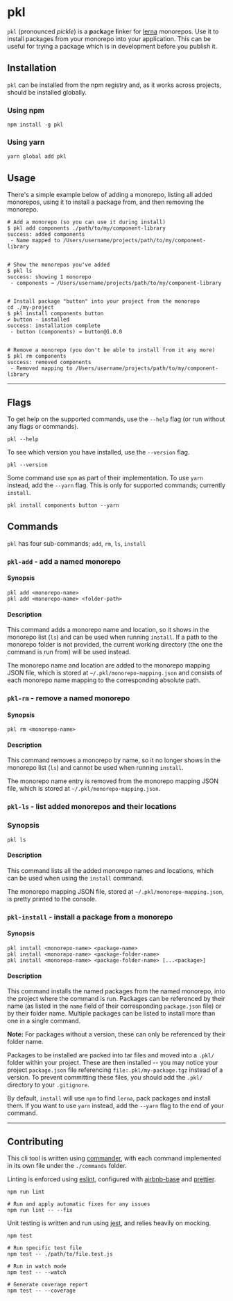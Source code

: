 # pkl

`pkl` (pronounced _pickle_) is a **p**ac**k**age **l**inker for
[lerna](https://lerna.js.org/) monorepos. Use it to install packages from your
monorepo into your application. This can be useful for trying a package which is
in development before you publish it.

## Installation

`pkl` can be installed from the npm registry and, as it works across projects,
should be installed globally.

### Using npm

```
npm install -g pkl
```

### Using yarn

```
yarn global add pkl
```

## Usage

There's a simple example below of adding a monorepo, listing all added
monorepos, using it to install a package from, and then removing the monorepo.

```
# Add a monorepo (so you can use it during install)
$ pkl add components ./path/to/my/component-library
success: added components
 - Name mapped to /Users/username/projects/path/to/my/component-library


# Show the monorepos you've added
$ pkl ls
success: showing 1 monorepo
 - components → /Users/username/projects/path/to/my/component-library


# Install package "button" into your project from the monorepo
cd ./my-project
$ pkl install components button
✔ button - installed
success: installation complete
 - button (components) → button@1.0.0


# Remove a monorepo (you don't be able to install from it any more)
$ pkl rm components
success: removed components
 - Removed mapping to /Users/username/projects/path/to/my/component-library
```

---

## Flags

To get help on the supported commands, use the `--help` flag (or run without any
flags or commands).

```
pkl --help
```

To see which version you have installed, use the `--version` flag.

```
pkl --version
```

Some command use `npm` as part of their implementation. To use `yarn` instead,
add the `--yarn` flag. This is only for supported commands; currently `install`.

```
pkl install components button --yarn
```

## Commands

`pkl` has four sub-commands; `add`, `rm`, `ls`, `install`

### `pkl-add` - add a named monorepo

#### Synopsis

```
pkl add <monorepo-name>
pkl add <monorepo-name> <folder-path>
```

#### Description

This command adds a monorepo name and location, so it shows in the monorepo list
(`ls`) and can be used when running `install`. If a path to the monorepo folder
is not provided, the current working directory (the one the command is run from)
will be used instead.

The monorepo name and location are added to the monorepo mapping JSON file,
which is stored at `~/.pkl/monorepo-mapping.json` and consists of each monorepo
name mapping to the corresponding absolute path.

### `pkl-rm` - remove a named monorepo

#### Synopsis

```
pkl rm <monorepo-name>
```

#### Description

This command removes a monorepo by name, so it no longer shows in the monorepo
list (`ls`) and cannot be used when running `install`.

The monorepo name entry is removed from the monorepo mapping JSON file, which is
stored at `~/.pkl/monorepo-mapping.json`.

### `pkl-ls` - list added monorepos and their locations

### Synopsis

```
pkl ls
```

#### Description

This command lists all the added monorepo names and locations, which can be used
when using the `install` command.

The monorepo mapping JSON file, stored at `~/.pkl/monorepo-mapping.json`, is
pretty printed to the console.

### `pkl-install` - install a package from a monorepo

#### Synopsis

```
pkl install <monorepo-name> <package-name>
pkl install <monorepo-name> <package-folder-name>
pkl install <monorepo-name> <package-folder-name> [...<package>]
```

#### Description

This command installs the named packages from the named monorepo, into the
project where the command is run. Packages can be referenced by their name (as
listed in the `name` field of their corresponding `package.json` file) or by
their folder name. Multiple packages can be listed to install more than one in a
single command.

**Note:** For packages without a version, these can only be referenced by their
folder name.

Packages to be installed are packed into tar files and moved into a `.pkl/`
folder within your project. These are then installed -- you may notice your
project `package.json` file referencing `file:.pkl/my-package.tgz` instead of a
version. To prevent committing these files, you should add the `.pkl/` directory
to your `.gitignore`.

By default, `install` will use `npm` to find `lerna`, pack packages and install
them. If you want to use `yarn` instead, add the `--yarn` flag to the end of
your command.

---

## Contributing

This cli tool is written using
[commander](https://www.npmjs.com/package/commander), with each command
implemented in its own file under the `./commands` folder.

Linting is enforced using [eslint](https://www.npmjs.com/package/eslint),
configured with
[airbnb-base](https://www.npmjs.com/package/eslint-config-airbnb-base) and
[prettier](https://www.npmjs.com/package/prettier).

```
npm run lint

# Run and apply automatic fixes for any issues
npm run lint -- --fix
```

Unit testing is written and run using
[jest](https://www.npmjs.com/package/jest), and relies heavily on mocking.

```
npm test

# Run specific test file
npm test -- ./path/to/file.test.js

# Run in watch mode
npm test -- --watch

# Generate coverage report
npm test -- --coverage
```
